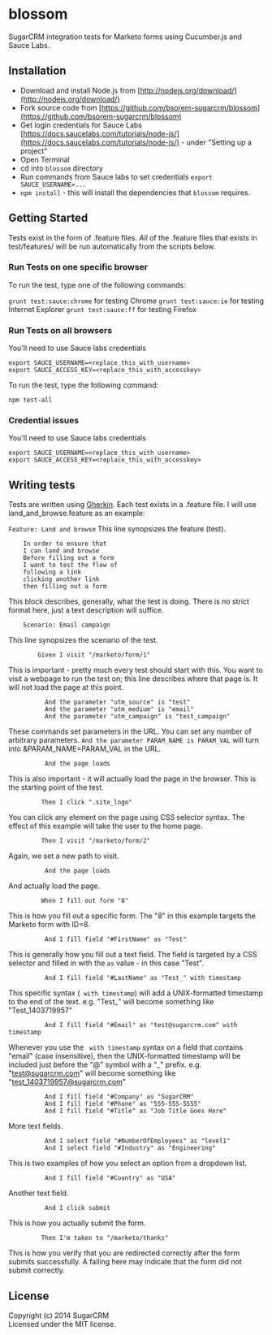 blossom
=======

SugarCRM integration tests for Marketo forms using Cucumber.js and Sauce Labs.


## Installation

* Download and install Node.js from [http://nodejs.org/download/](http://nodejs.org/download/)
* Fork source code from [https://github.com/bsorem-sugarcrm/blossom](https://github.com/bsorem-sugarcrm/blossom)
* Get login credentials for Sauce Labs [https://docs.saucelabs.com/tutorials/node-js/](https://docs.saucelabs.com/tutorials/node-js/) - under "Setting up a project"
* Open Terminal
* cd into `blossom` directory
* Run commands from Sauce labs to set credentials `export SAUCE_USERNAME=...`
* `npm install` - this will install the dependencies that `blossom` requires.


## Getting Started

Tests exist in the form of .feature files. *All* of the .feature files that exists in test/features/ will be run automatically from the scripts below.

### Run Tests on one specific browser

To run the test, type one of the following commands:

`grunt test:sauce:chrome` for testing Chrome
`grunt test:sauce:ie` for testing Internet Explorer
`grunt test:sauce:ff` for testing Firefox

### Run Tests on all browsers

You'll need to use Sauce labs credentials

```
export SAUCE_USERNAME=<replace_this_with_username>
export SAUCE_ACCESS_KEY=<replace_this_with_accesskey>
```

To run the test, type the following command:

```
npm test-all
```

### Credential issues

You'll need to use Sauce labs credentials

```
export SAUCE_USERNAME=<replace_this_with_username>
export SAUCE_ACCESS_KEY=<replace_this_with_accesskey>
```


## Writing tests

Tests are written using [Gherkin](https://github.com/cucumber/cucumber/wiki/Gherkin). Each test exists in a .feature file. I will use land_and_browse.feature as an example:

`Feature: Land and browse`
This line synopsizes the feature (test).

```
    In order to ensure that 
    I can land and browse
    Before filling out a form
    I want to test the flow of
    following a link
    clicking another link
    then filling out a form
```

This block describes, generally, what the test is doing. There is no strict format here, just a text description will suffice.

`    Scenario: Email campaign`

This line synopsizes the scenario of the test.

`        Given I visit "/marketo/form/1"`

This is important - pretty much every test should start with this. You want to visit a webpage to run the test on; this line describes where that page is. It will not load the page at this point.

```
          And the parameter "utm_source" is "test"
          And the parameter "utm_medium" is "email"
          And the parameter "utm_campaign" is "test_campaign"
```

These commands set parameters in the URL. You can set any number of arbitrary parameters. `And the parameter PARAM_NAME is PARAM_VAL` will turn into &PARAM_NAME=PARAM_VAL in the URL.

`          And the page loads`

This is also important - it will actually load the page in the browser. This is the starting point of the test.

`         Then I click ".site_logo"`

You can click any element on the page using CSS selector syntax. The effect of this example will take the user to the home page.

`         Then I visit "/marketo/form/2"`

Again, we set a new path to visit.

`          And the page loads`

And actually load the page.

`         When I fill out form "8"`

This is how you fill out a specific form. The "8" in this example targets the Marketo form with ID=8.

`          And I fill field "#FirstName" as "Test"`

This is generally how you fill out a text field. The field is targeted by a CSS selector and filled in with the `as` value - in this case "Test".

`          And I fill field "#LastName" as "Test_" with timestamp`

This specific syntax (` with timestamp`) will add a UNIX-formatted timestamp to the end of the text. e.g. "Test_" will become something like "Test_1403719957"

`          And I fill field "#Email" as "test@sugarcrm.com" with timestamp`

Whenever you use the ` with timestamp` syntax on a field that contains "email" (case insensitive), then the UNIX-formatted timestamp will be included just before the "@" symbol with a "_" prefix. e.g. "test@sugarcrm.com" will become something like "test_1403719957@sugarcrm.com"

```
          And I fill field "#Company" as "SugarCRM"
          And I fill field "#Phone" as "555-555-5555"
          And I fill field "#Title" as "Job Title Goes Here"
```

More text fields.

```
          And I select field "#NumberOfEmployees" as "level1"
          And I select field "#Industry" as "Engineering"
```

This is two examples of how you select an option from a dropdown list.

`          And I fill field "#Country" as "USA"`

Another text field.

`          And I click submit`

This is how you actually submit the form.

`         Then I'm taken to "/marketo/thanks"`

This is how you verify that you are redirected correctly after the form submits successfully. A failing here may indicate that the form did not submit correctly.



## License
Copyright (c) 2014 SugarCRM  
Licensed under the MIT license.
